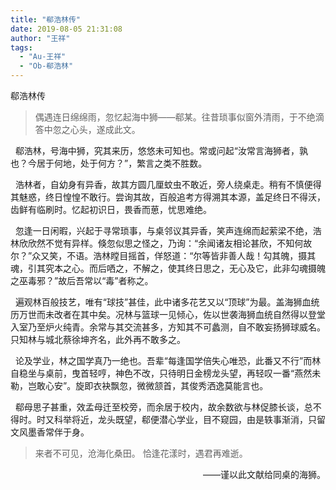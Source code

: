 ```yaml
---
title: "郗浩林传"
date: 2019-08-05 21:31:08
author: "王祥"
tags: 
  - "Au-王祥"
  - "Ob-郗浩林"
---
```


<p>郗浩林传</p>
<blockquote>偶遇连日绵绵雨，忽忆起海中狮&mdash;&mdash;郗某。往昔琐事似窗外清雨，于不绝滴答中忽之心头，遂成此文。
</blockquote>
<p>&nbsp; 郗浩林，号海中狮，究其来历，悠悠未可知也。常或问起&ldquo;汝常言海狮者，孰也？今居于何地，处于何方？&rdquo;，繁言之类不胜数。</p>
<p>&nbsp; 浩林者，自幼身有异香，故其方圆几厘蚊虫不敢近，旁人绕桌走。稍有不慎便得其魅惑，终日惶惶不敢行。尝询其故，百般追考方得溯其本源，盖足终日不得沃，齿鲜有临刷时。忆起初识日，畏香而葸，忧思难绝。</p>
<p>&nbsp; 忽逢一日闲暇，兴起于寻常琐事，与桌邻议其异香，笑声连绵而起萦梁不绝，浩林欣欣然不觉有异样。倏忽似思之怪之，乃询：&ldquo;余闻诸友相论甚欣，不知何故尔？&rdquo;众又笑，不语。浩林瞠目摇首，佯怒道：&ldquo;尔等皆非善人哉！勾其魄，摄其魂，引其究本之心。而后哂之，不解之，使其终日思之，无心及它，此非勾魂摄魄之巫毒邪？&rdquo;故后吾常以&ldquo;毒&rdquo;者称之。</p>
<p>&nbsp; 遍观林百般技艺，唯有&ldquo;球技&rdquo;甚佳，此中诸多花艺又以&ldquo;顶球&rdquo;为最。盖海狮血统历万世而未改者在其中矣。况林与篮球一见倾心，佐以世袭海狮血统自然得以登堂入室乃至炉火纯青。余常与其交流甚多，方知其不可蠡测，自不敢妄扬狮球威名。只知林与城北蔡徐坤齐名，此外再不敢多之。</p>
<p>&nbsp; 论及学业，林之国学真乃一绝也。吾辈&ldquo;每逢国学倍失心唯恐，此番又不行&rdquo;而林自稳坐与桌前，曳首轻哼，神色不改，只待明日金榜龙头望，再轻叹一番&ldquo;燕然未勒，岂敢心安&rdquo;。旋即衣袂飘忽，微微颔首，其俊秀洒逸莫能言也。</p>
<p>&nbsp; 郗母思子甚重，效孟母迁至校旁，而余居于校内，故余数欲与林促膝长谈，总不得时。时又科举将近，龙头既望，郗便潜心学业，目不窥园，由是轶事渐消，只留文风墨香常伴于身。</p>
<blockquote>来者不可见，沧海化桑田。
恰逢花漾时，遇君再难逝。
</blockquote>
<p style="text-align: right;">&mdash;&mdash;谨以此文献给同桌的海狮。</p>
